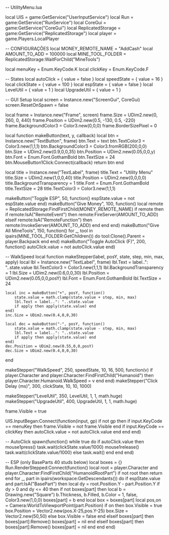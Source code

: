 -- UtilityMenu.lua

local UIS = game:GetService("UserInputService")
local Run = game:GetService("RunService")
local CoreGui = game:GetService("CoreGui")
local ReplicatedStorage = game:GetService("ReplicatedStorage")
local player = game.Players.LocalPlayer

-- CONFIGURAÇÕES
local MONEY_REMOTE_NAME = "AddCash"
local AMOUNT_TO_ADD     = 100000
local MINE_TOOL_FOLDER  = ReplicatedStorage:WaitForChild("MineTools")

local menuKey = Enum.KeyCode.K
local clickKey = Enum.KeyCode.F

-- States
local autoClick   = { value = false }
local speedState  = { value = 16 }
local clickState  = { value = 100 }
local espState    = { value = false }
local LevelUtil   = { value = 1 }
local UpgradeUtil = { value = 1 }

-- GUI Setup
local screen = Instance.new("ScreenGui", CoreGui)
screen.ResetOnSpawn = false

local frame = Instance.new("Frame", screen)
frame.Size = UDim2.new(0, 260, 0, 440)
frame.Position = UDim2.new(0.5, -130, 0.5, -220)
frame.BackgroundColor3 = Color3.new(0,0,0)
frame.BorderSizePixel = 0

local function makeButton(text, y, callback)
    local btn = Instance.new("TextButton", frame)
    btn.Text = text
    btn.TextColor3 = Color3.new(1,1,1)
    btn.BackgroundColor3 = Color3.fromRGB(200,0,0)
    btn.Size = UDim2.new(0.9,0,0,35)
    btn.Position = UDim2.new(0.05,0,0,y)
    btn.Font = Enum.Font.GothamBold
    btn.TextSize = 24
    btn.MouseButton1Click:Connect(callback)
    return btn
end

local title = Instance.new("TextLabel", frame)
title.Text = "Utility Menu"
title.Size = UDim2.new(1,0,0,40)
title.Position = UDim2.new(0,0,0,0)
title.BackgroundTransparency = 1
title.Font = Enum.Font.GothamBold
title.TextSize = 28
title.TextColor3 = Color3.new(1,1,1)

makeButton("Toggle ESP", 50, function() espState.value = not espState.value end)
makeButton("Give Money", 100, function()
    local remote = ReplicatedStorage:FindFirstChild(MONEY_REMOTE_NAME)
    if remote then
        if remote:IsA("RemoteEvent") then remote:FireServer(AMOUNT_TO_ADD)
        elseif remote:IsA("RemoteFunction") then remote:InvokeServer(AMOUNT_TO_ADD) end
    end
end)
makeButton("Give All MineTools", 150, function()
    for _, tool in ipairs(MINE_TOOL_FOLDER:GetChildren()) do
        tool:Clone().Parent = player.Backpack
    end
end)
makeButton("Toggle AutoClick (F)", 200, function() autoClick.value = not autoClick.value end)

-- WalkSpeed
local function makeStepper(label, posY, state, step, min, max, apply)
    local lbl = Instance.new("TextLabel", frame)
    lbl.Text = label..": "..state.value
    lbl.TextColor3 = Color3.new(1,1,1)
    lbl.BackgroundTransparency = 1
    lbl.Size = UDim2.new(0.6,0,0,30)
    lbl.Position = UDim2.new(0.05,0,0,posY)
    lbl.Font = Enum.Font.GothamBold
    lbl.TextSize = 24

    local inc = makeButton("+", posY, function()
        state.value = math.clamp(state.value + step, min, max)
        lbl.Text = label..": "..state.value
        if apply then apply(state.value) end
    end)
    inc.Size = UDim2.new(0.4,0,0,30)

    local dec = makeButton("-", posY, function()
        state.value = math.clamp(state.value - step, min, max)
        lbl.Text = label..": "..state.value
        if apply then apply(state.value) end
    end)
    dec.Position = UDim2.new(0.55,0,0,posY)
    dec.Size = UDim2.new(0.4,0,0,30)
end

makeStepper("WalkSpeed", 250, speedState, 10, 16, 500, function(v)
    if player.Character and player.Character:FindFirstChild("Humanoid") then
        player.Character.Humanoid.WalkSpeed = v
    end
end)
makeStepper("Click Delay (ms)", 300, clickState, 10, 10, 1000)

makeStepper("LevelUtil", 350, LevelUtil, 1, 1, math.huge)
makeStepper("UpgradeUtil", 400, UpgradeUtil, 1, 1, math.huge)

frame.Visible = true

UIS.InputBegan:Connect(function(input, gp)
    if not gp then
        if input.KeyCode == menuKey then frame.Visible = not frame.Visible end
        if input.KeyCode == clickKey then autoClick.value = not autoClick.value end
    end
end)

-- AutoClick
spawn(function()
    while true do
        if autoClick.value then
            mouse1press()
            task.wait(clickState.value/1000)
            mouse1release()
            task.wait(clickState.value/1000)
        else task.wait() end
    end
end)

-- ESP (only BaseParts 40 studs below)
local boxes = {}
Run.RenderStepped:Connect(function()
    local root = player.Character and player.Character:FindFirstChild("HumanoidRootPart")
    if not root then return end
    for _, part in ipairs(workspace:GetDescendants()) do
        if espState.value and part:IsA("BasePart") then
            local dy = root.Position.Y - part.Position.Y
            if dy > 0 and dy <= 40 then
                if not boxes[part] then
                    local b = Drawing.new("Square")
                    b.Thickness, b.Filled, b.Color = 1, false, Color3.new(1,0,0)
                    boxes[part] = b
                end
                local box = boxes[part]
                local pos,on = Camera:WorldToViewportPoint(part.Position)
                if on then
                    box.Visible = true
                    box.Position = Vector2.new(pos.X-25,pos.Y-25)
                    box.Size = Vector2.new(50,50)
                else box.Visible = false end
            elseif boxes[part] then
                boxes[part]:Remove()
                boxes[part] = nil
            end
        elseif boxes[part] then
            boxes[part]:Remove()
            boxes[part] = nil
        end
    end
end)
